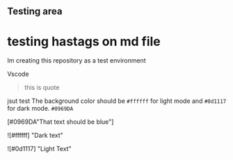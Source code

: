 ## Testing area
# testing hastags on md file

Im creating this repository as a test environment

Vscode 

> this is quote

jsut test
The background color should be `#ffffff` for light mode and `#0d1117` for dark mode. `#0969DA`

[#0969DA"That text should be blue"] 

![#ffffff] "Dark text"

![#0d1117] "Light Text"